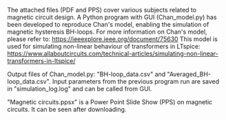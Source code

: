 The attached files (PDF and PPS) cover various subjects related to magnetic circuit design. A Python program with GUI (Chan_model.py) has been developed to reproduce Chan's model, enabling the simulation of magnetic hysteresis BH-loops. For more information on Chan's model, please refer to: https://ieeexplore.ieee.org/document/75630 This model is used for simulating non-linear behaviour of transformers in LTspice: https://www.allaboutcircuits.com/technical-articles/simulating-non-linear-transformers-in-ltspice/ 

Output files of Chan_model.py: "BH-loop_data.csv" and "Averaged_BH-loop_data.csv". Input parameters from the previous program run are saved in "simulation_log.log" and can be called from GUI.

"Magnetic circuits.ppsx" is a Power Point Slide Show (PPS) on magnetic circuits. It can be seen after downloading. 
